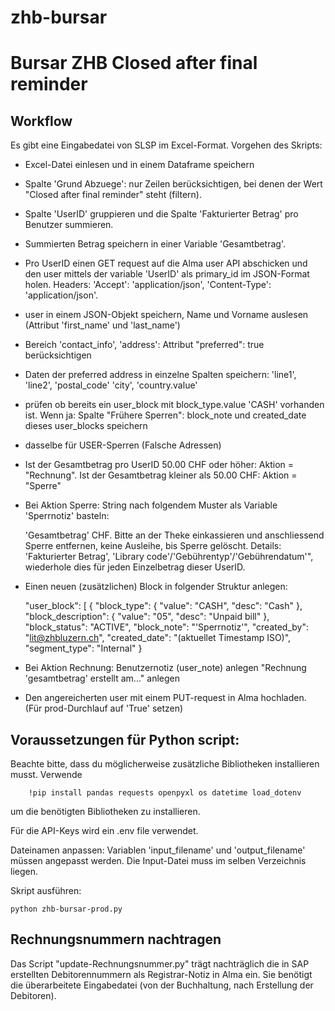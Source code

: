 # zhb-bursar

# Bursar ZHB Closed after final reminder


## Workflow

Es gibt eine Eingabedatei von SLSP im Excel-Format. Vorgehen des Skripts:

- Excel-Datei einlesen und in einem Dataframe speichern

- Spalte 'Grund Abzuege': nur Zeilen berücksichtigen, bei denen der Wert "Closed after final reminder" steht (filtern).

- Spalte 'UserID' gruppieren und die Spalte 'Fakturierter Betrag' pro Benutzer summieren. 

- Summierten Betrag speichern in einer Variable 'Gesamtbetrag'.

- Pro UserID einen GET request auf die Alma user API abschicken und den user mittels der variable 'UserID' als primary_id im JSON-Format holen. Headers: 'Accept': 'application/json', 'Content-Type': 'application/json'. 

- user in einem JSON-Objekt speichern, Name und Vorname auslesen (Attribut 'first_name' und 'last_name')

- Bereich 'contact_info', 'address': Attribut "preferred": true berücksichtigen

- Daten der preferred address in einzelne Spalten speichern: 'line1', 'line2', 'postal_code' 'city', 'country.value'

- prüfen ob bereits ein user_block mit block_type.value 'CASH' vorhanden ist. Wenn ja: Spalte "Frühere Sperren": block_note und created_date dieses user_blocks speichern 
- dasselbe für USER-Sperren (Falsche Adressen)

- Ist der Gesamtbetrag pro UserID 50.00 CHF oder höher: Aktion = "Rechnung". Ist der Gesamtbetrag kleiner als 50.00 CHF: Aktion = "Sperre"

- Bei Aktion Sperre: String nach folgendem Muster als Variable 'Sperrnotiz' basteln: 

    'Gesamtbetrag' CHF. Bitte an der Theke einkassieren und anschliessend Sperre entfernen, keine Ausleihe, bis Sperre gelöscht. Details: 'Fakturierter Betrag', 'Library code'/'Gebührentyp'/'Gebührendatum'", wiederhole dies für jeden Einzelbetrag dieser UserID.  

- Einen neuen (zusätzlichen) Block in folgender Struktur anlegen:

  "user_block": [
    {
      "block_type": {
        "value": "CASH",
        "desc": "Cash"
      },
      "block_description": {
        "value": "05",
        "desc": "Unpaid bill"
      },
      "block_status": "ACTIVE",
      "block_note": "'Sperrnotiz'",
      "created_by": "lit@zhbluzern.ch",
      "created_date": "(aktuellet Timestamp ISO)",
      "segment_type": "Internal"
    }


- Bei Aktion Rechnung: Benutzernotiz (user_note) anlegen "Rechnung 'gesamtbetrag' erstellt am..." anlegen

- Den angereicherten user mit einem PUT-request in Alma hochladen. (Für prod-Durchlauf auf 'True' setzen)



## Voraussetzungen für Python script:

Beachte bitte, dass du möglicherweise zusätzliche Bibliotheken installieren musst. Verwende 

        !pip install pandas requests openpyxl os datetime load_dotenv
        
um die benötigten Bibliotheken zu installieren.

Für die API-Keys wird ein .env file verwendet. 

Dateinamen anpassen: Variablen 'input_filename' und 'output_filename' müssen angepasst werden. Die Input-Datei muss im selben Verzeichnis liegen. 

Skript ausführen:

```
python zhb-bursar-prod.py
```

## Rechnungsnummern nachtragen

Das Script "update-Rechnungsnummer.py" trägt nachträglich die in SAP erstellten Debitorennummern als Registrar-Notiz in Alma ein. Sie benötigt die überarbeitete Eingabedatei (von der Buchhaltung, nach Erstellung der Debitoren).
 
